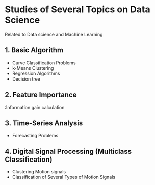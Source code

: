 # Studies of Several Topics on Data Science
Related to Data science and Machine Learning

## 1. Basic Algorithm 
   * Curve Classification Problems
   * k-Means Clustering
   * Regression Algorithms 
   * Decision tree 

## 2. Feature Importance 
   :Information gain calculation

## 3. Time-Series Analysis 
   * Forecasting Problems   

## 4. Digital Signal Processing (Multiclass Classification) 
   * Clustering Motion signals 
   * Classification of Several Types of Motion Signals
